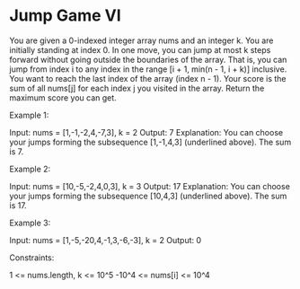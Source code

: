 # Jump Game VI

You are given a 0-indexed integer array nums and an integer k.
You are initially standing at index 0. In one move, you can jump at most k steps forward without going outside the boundaries of the array. That is, you can jump from index i to any index in the range [i + 1, min(n - 1, i + k)] inclusive.
You want to reach the last index of the array (index n - 1). Your score is the sum of all nums[j] for each index j you visited in the array.
Return the maximum score you can get.

Example 1:

Input: nums = [1,-1,-2,4,-7,3], k = 2
Output: 7
Explanation: You can choose your jumps forming the subsequence [1,-1,4,3] (underlined above). The sum is 7.

Example 2:

Input: nums = [10,-5,-2,4,0,3], k = 3
Output: 17
Explanation: You can choose your jumps forming the subsequence [10,4,3] (underlined above). The sum is 17.

Example 3:

Input: nums = [1,-5,-20,4,-1,3,-6,-3], k = 2
Output: 0

Constraints:

1 <= nums.length, k <= 10^5
-10^4 <= nums[i] <= 10^4
